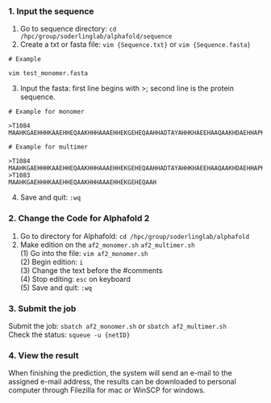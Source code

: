 ### 1. Input the sequence
1. Go to sequence directory: `cd /hpc/group/soderlinglab/alphafold/sequence`
2. Create a txt or fasta file: `vim {Sequence.txt}` or `vim {Sequence.fasta}`

```commandline
# Example

vim test_monomer.fasta
```
3. Input the fasta: first line begins with >; second line is the protein sequence.
```
# Example for monomer

>T1084
MAAHKGAEHHHKAAEHHEQAAKHHHAAAEHHEKGEHEQAAHHADTAYAHHKHAEEHAAQAAKHDAEHHAPKPH
```

```
# Example for multimer

>T1084
MAAHKGAEHHHKAAEHHEQAAKHHHAAAEHHEKGEHEQAAHHADTAYAHHKHAEEHAAQAAKHDAEHHAPKPH
>T1083
MAAHKGAEHHHKAAEHHEQAAKHHHAAAEHHEKGEHEQAAH
```
4.	Save and quit: `:wq`

### 2. Change the Code for Alphafold 2
1. Go to directory for Alphafold: `cd /hpc/group/soderlinglab/alphafold`
2. Make edition on the `af2_monomer.sh` `af2_multimer.sh`  
   (1) Go into the file: `vim af2_monomer.sh`  
   (2) Begin edition: `i`  
   (3) Change the text before the #comments   
   (4) Stop editing: `esc` on keyboard  
   (5) Save and quit: `:wq`

### 3. Submit the job
Submit the job: `sbatch af2_monomer.sh` or `sbatch af2_multimer.sh`  
Check the status: `squeue -u {netID}` 

### 4. View the result
When finishing the prediction, the system will send an e-mail to the assigned e-mail address, the results can be downloaded to personal computer through Filezilla for mac or WinSCP for windows.
